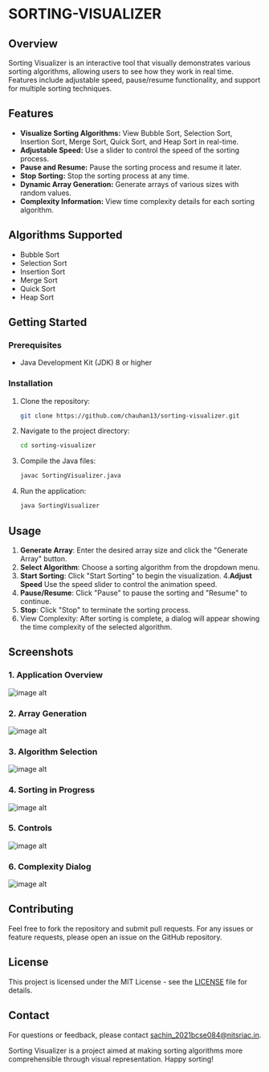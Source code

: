 # SORTING-VISUALIZER

## Overview

Sorting Visualizer is an interactive tool that visually demonstrates various sorting algorithms, allowing users to see how they work in real time. Features include adjustable speed, pause/resume functionality, and support for multiple sorting techniques.


## Features

- **Visualize Sorting Algorithms:** View Bubble Sort, Selection Sort, Insertion Sort, Merge Sort, Quick Sort, and Heap Sort in real-time.
- **Adjustable Speed:** Use a slider to control the speed of the sorting process.
- **Pause and Resume:** Pause the sorting process and resume it later.
- **Stop Sorting:** Stop the sorting process at any time.
- **Dynamic Array Generation:** Generate arrays of various sizes with random values.
- **Complexity Information:** View time complexity details for each sorting algorithm.


## Algorithms Supported

- Bubble Sort
- Selection Sort
- Insertion Sort
- Merge Sort
- Quick Sort
- Heap Sort

## Getting Started

### Prerequisites

- Java Development Kit (JDK) 8 or higher

### Installation

1. Clone the repository:

    ```bash
    git clone https://github.com/chauhan13/sorting-visualizer.git
    ```

2. Navigate to the project directory:

    ```bash
    cd sorting-visualizer
    ```

3. Compile the Java files:

    ```bash
    javac SortingVisualizer.java
    ```

4. Run the application:

    ```bash
    java SortingVisualizer
    ```

## Usage

1. **Generate Array**: Enter the desired array size and click the "Generate Array" button.
2. **Select Algorithm**: Choose a sorting algorithm from the dropdown menu.
3. **Start Sorting**: Click "Start Sorting" to begin the visualization.
4.**Adjust Speed** Use the speed slider to control the animation speed.
5. **Pause/Resume**: Click "Pause" to pause the sorting and "Resume" to continue.
6. **Stop**: Click "Stop" to terminate the sorting process.
7. View Complexity: After sorting is complete, a dialog will appear showing the time complexity of the selected algorithm.

## Screenshots

### 1. Application Overview

![image alt](https://github.com/chauhansachin13/SORTING-VISUALIZER/blob/main/images/Screenshot%20(4299).png?raw=true)


### 2. Array Generation

![image alt](https://github.com/chauhansachin13/SORTING-VISUALIZER/blob/main/images/Screenshot%20(4304).png?raw=true)

### 3. Algorithm Selection

![image alt](https://github.com/chauhansachin13/SORTING-VISUALIZER/blob/main/images/Screenshot%20(4305).png?raw=true)

### 4. Sorting in Progress

![image alt](https://github.com/chauhansachin13/SORTING-VISUALIZER/blob/main/images/Screenshot%20(4306).png?raw=true)

### 5. Controls

![image alt](https://github.com/chauhansachin13/SORTING-VISUALIZER/blob/main/images/Screenshot%20(43063).png?raw=true)

### 6. Complexity Dialog

![image alt](https://github.com/chauhansachin13/SORTING-VISUALIZER/blob/main/images/Screenshot%20(4307).png?raw=true)

## Contributing

Feel free to fork the repository and submit pull requests. For any issues or feature requests, please open an issue on the GitHub repository.

## License

This project is licensed under the MIT License - see the [LICENSE](LICENSE) file for details.

## Contact

For questions or feedback, please contact [sachin_2021bcse084@nitsriac.in](mailto:sachin_2021bcse084@nitsriac.in).

Sorting Visualizer is a project aimed at making sorting algorithms more comprehensible through visual representation. Happy sorting!




